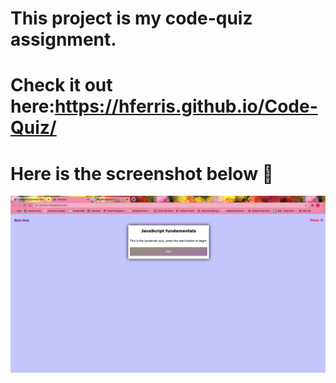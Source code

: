 # This project is my code-quiz assignment.
# Check it out here:https://hferris.github.io/Code-Quiz/
# Here is the screenshot below :star_struck:
![Alt text](/./assets/imgs/snap-shot.png?raw=true "Screenshot")
